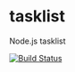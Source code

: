 # tasklist
Node.js tasklist

[![Build Status](https://travis-ci.org/usr-sse2/tasklist.svg?branch=master)](https://travis-ci.org/usr-sse2/tasklist)
